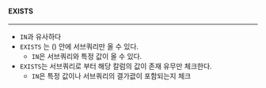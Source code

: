 #### EXISTS
---

- `IN`과 유사하다
- `EXISTS` 는 () 안에 서브쿼리만 올 수 있다.
  - `IN`은 서브쿼리와 특정 값이 올 수 있다.
- `EXISTS`는 서브쿼리로 부터 해당 칼럼의 값이 존재 유무만 체크한다.
  - `IN`은 특정 값이나 서브쿼리의 결가괎이 포함되는지 체크